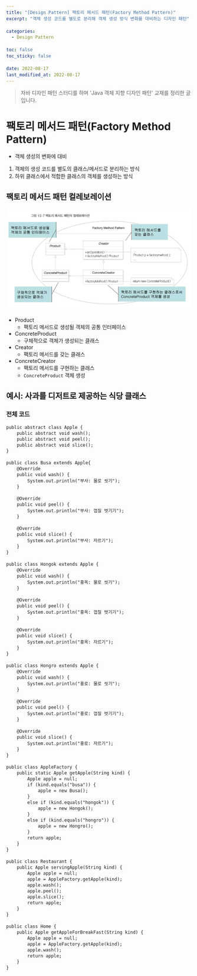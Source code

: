 ```yaml
---
title: "[Design Pattern] 팩토리 메서드 패턴(Factory Method Pattern)"
excerpt: "객체 생성 코드를 별도로 분리해 객체 생성 방식 변화를 대비하는 디자인 패턴"

categories:
  - Design Pattern

toc: false
toc_sticky: false
 
date: 2022-08-17
last_modified_at: 2022-08-17
---
```


> 자바 디자인 패턴 스터디를 하며 'Java 객체 지향 디자인 패턴' 교재를 정리한 글입니다.  

# 팩토리 메서드 패턴(Factory Method Pattern)

- 객체 생성의 변화에 대비  
1. 객체의 생성 코드를 별도의 클래스/메서드로 분리하는 방식  
1. 하위 클래스에서 적합한 클래스의 객체를 생성하는 방식  

## 팩토리 메서드 패턴 컬레보레이션

<img src="/assets/images/22081701/factory-col.png" width="700em">

- Product  
    - 팩토리 메서드로 생성될 객체의 공통 인터페이스  
- ConcreteProduct  
    - 구체적으로 객체가 생성되는 클래스  
- Creator  
    - 팩토리 메서드를 갖는 클래스  
- ConcreteCreator  
    - 팩토리 메서드를 구현하는 클래스  
    - `ConcreteProduct` 객체 생성  

## 예시: 사과를 디저트로 제공하는 식당 클래스

### 전체 코드

```
public abstract class Apple {
    public abstract void wash();
    public abstract void peel();
    public abstract void slice();
}

public class Busa extends Apple{
    @Override
    public void wash() {
        System.out.println("부사: 물로 씻기");
    }

    @Override
    public void peel() {
        System.out.println("부사: 껍질 벗기기");
    }

    @Override
    public void slice() {
        System.out.println("부사: 자르기");
    }
}

public class Hongok extends Apple {
    @Override
    public void wash() {
        System.out.println("홍옥: 물로 씻기");
    }

    @Override
    public void peel() {
        System.out.println("홍옥: 껍질 벗기기");
    }

    @Override
    public void slice() {
        System.out.println("홍옥: 자르기");
    }
}

public class Hongro extends Apple {
    @Override
    public void wash() {
        System.out.println("홍로: 물로 씻기");
    }

    @Override
    public void peel() {
        System.out.println("홍로: 껍질 벗기기");
    }

    @Override
    public void slice() {
        System.out.println("홍로: 자르기");
    }
}

public class AppleFactory {
    public static Apple getApple(String kind) {
        Apple apple = null;
        if (kind.equals("busa")) {
            apple = new Busa();
        }
        else if (kind.equals("hongok")) {
            apple = new Hongok();
        }
        else if (kind.equals("hongro")) {
            apple = new Hongro();
        }
        return apple;
    }
}

public class Restaurant {
    public Apple servingApple(String kind) {
        Apple apple = null;
        apple = AppleFactory.getApple(kind);
        apple.wash();
        apple.peel();
        apple.slice();
        return apple;
    }
}

public class Home {
    public Apple getAppleForBreakFast(String kind) {
        Apple apple = null;
        apple = AppleFactory.getApple(kind);
        apple.wash();
        return apple;
    }
}
```